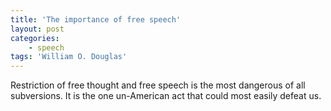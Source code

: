 ```yaml
---
title: 'The importance of free speech'
layout: post
categories:
    - speech
tags: 'William O. Douglas'
---
```


Restriction of free thought and free speech is the most dangerous of all subversions. It is the one un-American act that could most easily defeat us.